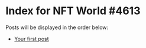 # Index for NFT World #4613
Posts will be displayed in the order below:

- [Your first post](./001-first.md)

